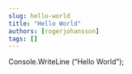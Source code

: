 ```yaml
---
slug: hello-world
title: "Hello World"
authors: [rogerjohansson]
tags: []
---
```

Console.WriteLine (“Hello World”);

<!-- truncate -->
